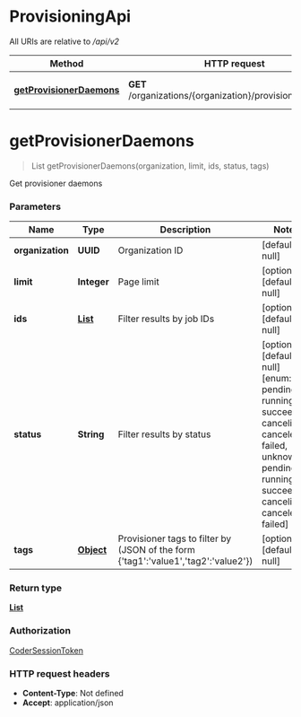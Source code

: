 # ProvisioningApi


All URIs are relative to */api/v2*

| Method | HTTP request | Description |
|------------- | ------------- | -------------|
| [**getProvisionerDaemons**](ProvisioningApi.md#getProvisionerDaemons) | **GET** /organizations/{organization}/provisionerdaemons | Get provisioner daemons |


<a name="getProvisionerDaemons"></a>
# **getProvisionerDaemons**
> List getProvisionerDaemons(organization, limit, ids, status, tags)

Get provisioner daemons

### Parameters

|Name | Type | Description  | Notes |
|------------- | ------------- | ------------- | -------------|
| **organization** | **UUID**| Organization ID | [default to null] |
| **limit** | **Integer**| Page limit | [optional] [default to null] |
| **ids** | [**List**](../Models/String.md)| Filter results by job IDs | [optional] [default to null] |
| **status** | **String**| Filter results by status | [optional] [default to null] [enum: pending, running, succeeded, canceling, canceled, failed, unknown, pending, running, succeeded, canceling, canceled, failed] |
| **tags** | [**Object**](../Models/.md)| Provisioner tags to filter by (JSON of the form {&#39;tag1&#39;:&#39;value1&#39;,&#39;tag2&#39;:&#39;value2&#39;}) | [optional] [default to null] |

### Return type

[**List**](../Models/codersdk.ProvisionerDaemon.md)

### Authorization

[CoderSessionToken](../README.md#CoderSessionToken)

### HTTP request headers

- **Content-Type**: Not defined
- **Accept**: application/json


